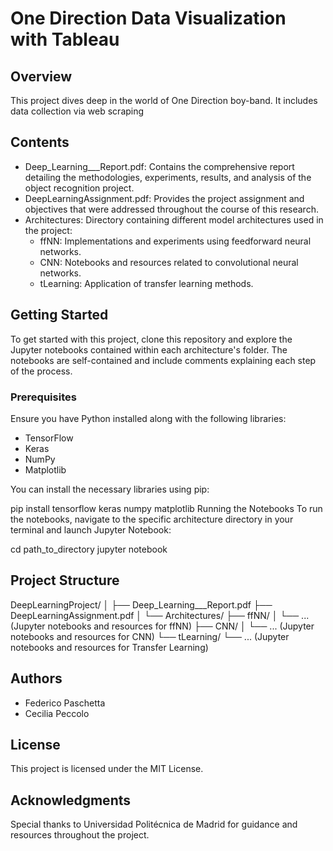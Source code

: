 # One Direction Data Visualization with Tableau

## Overview
This project dives deep in the world of One Direction boy-band. It includes data collection via web scraping 

## Contents
- Deep_Learning___Report.pdf: Contains the comprehensive report detailing the methodologies, experiments, results, and analysis of the object recognition project.
- DeepLearningAssignment.pdf: Provides the project assignment and objectives that were addressed throughout the course of this research.
- Architectures: Directory containing different model architectures used in the project:
  - ffNN: Implementations and experiments using feedforward neural networks.
  - CNN: Notebooks and resources related to convolutional neural networks.
  - tLearning: Application of transfer learning methods.

## Getting Started
To get started with this project, clone this repository and explore the Jupyter notebooks contained within each architecture's folder. The notebooks are self-contained and include comments explaining each step of the process.

### Prerequisites
Ensure you have Python installed along with the following libraries:
- TensorFlow
- Keras
- NumPy
- Matplotlib

You can install the necessary libraries using pip:

pip install tensorflow keras numpy matplotlib
Running the Notebooks
To run the notebooks, navigate to the specific architecture directory in your terminal and launch Jupyter Notebook:

cd path_to_directory
jupyter notebook


## Project Structure
DeepLearningProject/
│
├── Deep_Learning___Report.pdf
├── DeepLearningAssignment.pdf
│
└── Architectures/
    ├── ffNN/
    │   └── ... (Jupyter notebooks and resources for ffNN)
    ├── CNN/
    │   └── ... (Jupyter notebooks and resources for CNN)
    └── tLearning/
        └── ... (Jupyter notebooks and resources for Transfer Learning)

## Authors
- Federico Paschetta
- Cecilia Peccolo

## License
This project is licensed under the MIT License.

## Acknowledgments
Special thanks to Universidad Politécnica de Madrid for guidance and resources throughout the project.
